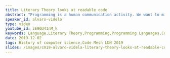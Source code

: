 ```yaml
---
title: Literary Theory looks at readable code
abstract: "Programming is a human communication activity. We want to minimize misunderstandings in our code to be able to work effectively as teams. This means we need to learn how to look at our code to spot areas where we could improve our communication skills. We want to get our ideas across. We want that our abstractions, our models, make sense to others."
speaker_id: alvaro-videla
type: video
youtube_id: zE9GU41nM_k
keywords: Language,Literary Theory,Programming,Programming Languages,Code Mesh LDN,Alvaro Videla
date: 2019-12-02
tags: History of computer science,Code Mesh LDN 2019
slides: /images/cm19-alvaro-videla-literary-theory-looks-at-readable-code-compressed.pdf
---
```


